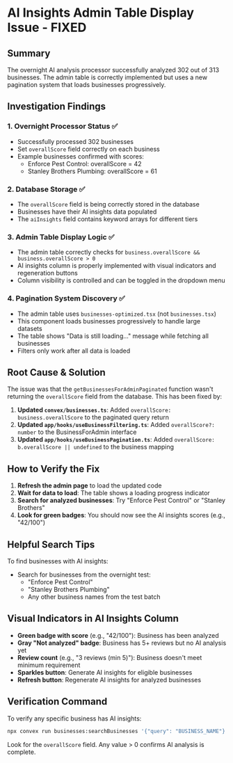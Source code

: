 # AI Insights Admin Table Display Issue - FIXED

## Summary
The overnight AI analysis processor successfully analyzed 302 out of 313 businesses. The admin table is correctly implemented but uses a new pagination system that loads businesses progressively.

## Investigation Findings

### 1. Overnight Processor Status ✅
- Successfully processed 302 businesses
- Set `overallScore` field correctly on each business
- Example businesses confirmed with scores:
  - Enforce Pest Control: overallScore = 42
  - Stanley Brothers Plumbing: overallScore = 61

### 2. Database Storage ✅
- The `overallScore` field is being correctly stored in the database
- Businesses have their AI insights data populated
- The `aiInsights` field contains keyword arrays for different tiers

### 3. Admin Table Display Logic ✅
- The admin table correctly checks for `business.overallScore && business.overallScore > 0`
- AI insights column is properly implemented with visual indicators and regeneration buttons
- Column visibility is controlled and can be toggled in the dropdown menu

### 4. Pagination System Discovery ✅
- The admin table uses `businesses-optimized.tsx` (not `businesses.tsx`)
- This component loads businesses progressively to handle large datasets
- The table shows "Data is still loading..." message while fetching all businesses
- Filters only work after all data is loaded

## Root Cause & Solution

The issue was that the `getBusinessesForAdminPaginated` function wasn't returning the `overallScore` field from the database. This has been fixed by:

1. **Updated `convex/businesses.ts`**: Added `overallScore: business.overallScore` to the paginated query return
2. **Updated `app/hooks/useBusinessFiltering.ts`**: Added `overallScore?: number` to the BusinessForAdmin interface
3. **Updated `app/hooks/useBusinessPagination.ts`**: Added `overallScore: b.overallScore || undefined` to the business mapping

## How to Verify the Fix

1. **Refresh the admin page** to load the updated code
2. **Wait for data to load**: The table shows a loading progress indicator
3. **Search for analyzed businesses**: Try "Enforce Pest Control" or "Stanley Brothers"
4. **Look for green badges**: You should now see the AI insights scores (e.g., "42/100")

## Helpful Search Tips

To find businesses with AI insights:
- Search for businesses from the overnight test:
  - "Enforce Pest Control"
  - "Stanley Brothers Plumbing"
  - Any other business names from the test batch

## Visual Indicators in AI Insights Column

- **Green badge with score** (e.g., "42/100"): Business has been analyzed
- **Gray "Not analyzed" badge**: Business has 5+ reviews but no AI analysis yet
- **Review count** (e.g., "3 reviews (min 5)"): Business doesn't meet minimum requirement
- **Sparkles button**: Generate AI insights for eligible businesses
- **Refresh button**: Regenerate AI insights for analyzed businesses

## Verification Command

To verify any specific business has AI insights:
```bash
npx convex run businesses:searchBusinesses '{"query": "BUSINESS_NAME"}'
```

Look for the `overallScore` field. Any value > 0 confirms AI analysis is complete.